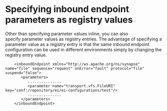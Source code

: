 # Specifying inbound endpoint parameters as registry values

Other than specifying parameter values inline, you can also
specify parameter values as registry entries. The advantage of
specifying a parameter value as a registry entry is that the same
inbound endpoint configuration can be used in different environments
simply by changing the registry entry value.

```
    <inboundEndpoint xmlns="http://ws.apache.org/ns/synapse" name="file" sequence="request" onError="fault" protocol="file" suspend="false">
       <parameters>
          ...............
          <parameter name="transport.vfs.FileURI" key="conf:/repository/ei/ei-configurations/test"/>
          ...............
       </parameters>
    </inboundEndpoint>
```
